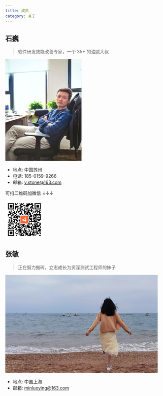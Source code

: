 ```yaml
---
title: 成员
category: 关于
---
```


## 石巍

> 软件研发效能改善专家，一个 35+ 的油腻大叔

<img src="/img/will-pic.jpg" width="240px" />

- 地点: 中国苏州
- 电话: 185-0159-9266
- 邮箱: v.stone@163.com

可扫二维码加微信 ↓↓↓

<img src="/img/will-wechat.jpg" width="120px" />

## 张敏

> 正在努力搬砖，立志成长为资深测试工程师的妹子

<img src="/img/min-pic.jpeg" width="480px" />

- 地点: 中国上海
- 邮箱: minluoying@163.com